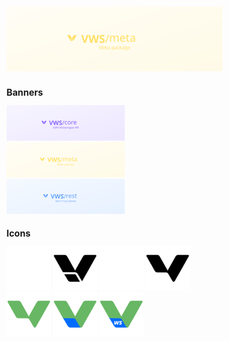 <h1 align="center"><img src="https://raw.githubusercontent.com/vklassws/meta/main/static/banners/dist/meta.svg" alt="VWS Meta - Meta package"></h1>

## Banners
<p>
<a href="https://raw.githubusercontent.com/vklassws/meta/main/static/banners/dist/core.svg"><img width="276" src="https://raw.githubusercontent.com/vklassws/meta/main/static/banners/dist/core.svg" /></a>
<a href="https://raw.githubusercontent.com/vklassws/meta/main/static/banners/dist/meta.svg"><img width="276" src="https://raw.githubusercontent.com/vklassws/meta/main/static/banners/dist/meta.svg" /></a>
<a href="https://raw.githubusercontent.com/vklassws/meta/main/static/banners/dist/rest.svg"><img width="276" src="https://raw.githubusercontent.com/vklassws/meta/main/static/banners/dist/rest.svg" /></a>
</p>

## Icons
<p>
<img width="104" src="https://raw.githubusercontent.com/vklassws/meta/main/static/icons/src/simple-white.svg">
<img width="104" src="https://raw.githubusercontent.com/vklassws/meta/main/static/icons/src/simple.svg">
<img width="104" src="https://raw.githubusercontent.com/vklassws/meta/main/static/icons/src/vklass-white.svg">
<img width="104" src="https://raw.githubusercontent.com/vklassws/meta/main/static/icons/src/vklass-black.svg">
<img width="104" src="https://raw.githubusercontent.com/vklassws/meta/main/static/icons/src/vklass.svg">
<img width="104" src="https://raw.githubusercontent.com/vklassws/meta/main/static/icons/src/vws-slim.svg">
<img width="104" src="https://raw.githubusercontent.com/vklassws/meta/main/static/icons/src/vws.svg">
</p>